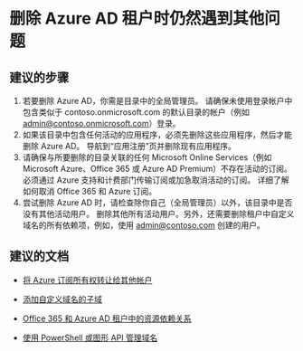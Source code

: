 <properties
    pageTitle="I still have other problems deleting my Azure AD tenant"
    description="Azure Active Directory 目录故障排除"
    service="microsoft.aad"
    resource="Microsoft_AAD_IAM"
    authors="ElizavetaKuzmenko"
    displayOrder="4299"
    selfHelpType="resource"
    supportTopicIds="32565596"
    resourceTags="directory_delete"
    productPesIds="14785"
    cloudEnvironments="public"
    />


# <a name="i-still-have-other-problems-deleting-my-azure-ad-tenant"></a>删除 Azure AD 租户时仍然遇到其他问题

## <a name="recommended-steps"></a>**建议的步骤** 

1. 若要删除 Azure AD，你需是目录中的全局管理员。 请确保未使用登录帐户中包含类似于 contoso.onmicrosoft.com 的默认目录的帐户（例如 admin@contoso.onmicrosoft.com）登录。 
2. 如果该目录中包含任何活动的应用程序，必须先删除这些应用程序，然后才能删除 Azure AD。 导航到“应用注册”页并删除现有应用程序。 
3. 请确保与所要删除的目录关联的任何 Microsoft Online Services（例如 Microsoft Azure、Office 365 或 Azure AD Premium）不存在活动的订阅。 必须通过 Azure 支持和计费部门传输订阅或加急取消活动的订阅。 详细了解如何取消 Office 365 和 Azure 订阅。 
4. 尝试删除 Azure AD 时，请检查除你自己（全局管理员）以外，该目录中是否没有其他活动用户。 删除其他所有活动用户。另外，还需要删除租户中自定义域名的所有依赖项，例如，使用 admin@contoso.com 创建的用户。 


## <a name="recommended-documents"></a>**建议的文档** 
 
* [将 Azure 订阅所有权转让给其他帐户](https://docs.microsoft.com/azure/billing/billing-subscription-transfer)

* [添加自定义域名的子域](https://docs.microsoft.com/azure/active-directory/active-directory-domains-manage-azure-portal#add-subdomains-of-a-custom-domain) 

* [Office 365 和 Azure AD 租户中的资源依赖关系](https://docs.microsoft.com/azure/active-directory/active-directory-licensing-directory-independence) 

* [使用 PowerShell 或图形 API 管理域名](https://docs.microsoft.com/azure/active-directory/active-directory-domains-manage-azure-portal#use-powershell-or-graph-api-to-manage-domain-names)  
 
 

